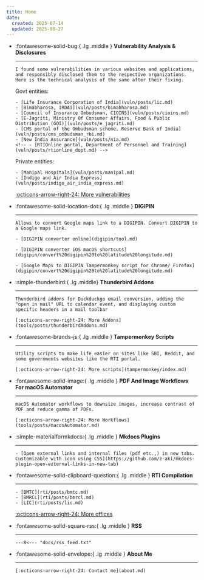 ```yaml
---
title: Home
date:
  created: 2025-07-14
  updated: 2025-08-27
---
```


<div class="grid cards" markdown>

- :fontawesome-solid-bug:{ .lg .middle } __Vulnerability Analysis & Disclosures__

    -----

      I found some vulnerabilities in various websites and applications, and responsibly disclosed them to the respective organizations. Here is the technical analysis of the same after their fixing.

    Govt entities:

      - [Life Insurance Corporation of India](vuln/posts/lic.md)
      - [Bimabharosa, IRDAI](vuln/posts/bimabharosa.md)
      - [Council of Insurance Ombudsman, CIOINS](vuln/posts/cioins.md)
      - [E-Jagriti, Ministry Of Consumer Affairs, Food & Public Distribution (GOI)](vuln/posts/e_jagriti.md)
      - [CMS portal of the Ombudsman scheme, Reserve Bank of India](vuln/posts/cms_ombudsman_rbi.md)
      - [New India Assurance](vuln/posts/nia.md)
      <!-- - [RTIOnline portal, Department of Personnel and Training](vuln/posts/rtionline_dopt.md) -->

    Private entities:

      - [Manipal Hospitals](vuln/posts/manipal.md)
      - [Indigo and Air India Express](vuln/posts/indigo_air_india_express.md)

    [:octicons-arrow-right-24: More vulnerabilities](vuln/index.md)

- :fontawesome-solid-location-dot:{ .lg .middle } __DIGIPIN__

    -----

      Allows to convert Google maps link to a DIGIPIN. Convert DIGIPIN to a Google maps link.

      - [DIGIPIN converter online](digipin/tool.md)

      - [DIGIPIN converter iOS macOS shortcuts](digipin/convert%20digipin%20to%20latitude%20longitude.md)

      - [Google Maps to DIGIPIN Tampermonkey script for Chrome/ Firefox](digipin/convert%20digipin%20to%20latitude%20longitude.md)

- :simple-thunderbird:{ .lg .middle} __Thunderbird Addons__

    -----

      Thunderbird addons for Duckduckgo email conversion, adding the "open in mail" URL to calendar event, and displaying custom specific headers in a mail toolbar

      [:octicons-arrow-right-24: More Addons](tools/posts/thunderbirdAddons.md)

- :fontawesome-brands-js:{ .lg .middle } __Tampermonkey Scripts__

    -----

      Utility scripts to make life easier on sites like SBI, Reddit, and some governments websites like the RTI portal.

      [:octicons-arrow-right-24: More scripts](tampermonkey/index.md)

- :fontawesome-solid-image:{ .lg .middle } __PDF And Image Workflows For macOS Automator__

    -----

      macOS Automator workflows to downsize images, increase contrast of PDF and reduce gamma of PDFs.

      [:octicons-arrow-right-24: More Workflows](tools/posts/macosAutomator.md)

- :simple-materialformkdocs:{ .lg .middle } __Mkdocs Plugins__

    -----

      - [Open external links and internal files (pdf etc.,) in new tabs. Customizable with icon using CSS](https://github.com/z-aki/mkdocs-plugin-open-external-links-in-new-tab)

- :fontawesome-solid-clipboard-question:{ .lg .middle } __RTI Compilation__

    -----

      - [BMTC](rti/posts/bmtc.md)
      - [BMRCL](rti/posts/bmrcl.md)
      - [LIC](rti/posts/lic.md)

    [:octicons-arrow-right-24: More offices](rti/index.md)

- :fontawesome-solid-square-rss:{ .lg .middle } __RSS__

    -----

      ---8<--- "docs/rss_feed.txt"

- :fontawesome-solid-envelope:{ .lg .middle } __About Me__

    -----

      [:octicons-arrow-right-24: Contact me](about.md)

</div>

